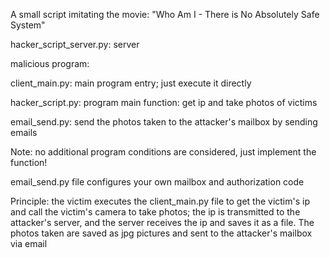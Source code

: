 A small script imitating the movie: "Who Am I - There is No Absolutely Safe System"

hacker_script_server.py: server

malicious program:

client_main.py: main program entry; just execute it directly

hacker_script.py: program main function: get ip and take photos of victims

email_send.py: send the photos taken to the attacker's mailbox by sending emails

Note: no additional program conditions are considered, just implement the function!

email_send.py file configures your own mailbox and authorization code

Principle: the victim executes the client_main.py file to get the victim's ip and call the victim's camera to take photos; the ip is transmitted to the attacker's server, and the server receives the ip and saves it as a file. The photos taken are saved as jpg pictures and sent to the attacker's mailbox via email


